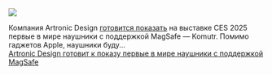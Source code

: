 <!--2025-01-04 08:46:19-->
<div class="yb">
  <div class="rss smaller1 habr"><img src="https://habrastorage.org/webt/qv/lq/2e/qvlq2e5rp_nnmvo0gtnrdcgvhay.jpeg" /><p>Компания Artronic Design <a href="https://www.neowin.net/news/komutr-worlds-first-magsafe-earbuds-debut-ahead-of-ces-2025" rel="noopener noreferrer nofollow">готовится показать</a> на выставке CES 2025 первые в мире наушники с поддержкой MagSafe — Komutr. Помимо гаджетов Apple, наушники буду... <br><a class="light" href="https://habr.com/ru/news/871536/?utm_source=habrahabr&utm_medium=rss&utm_campaign=871536">Artronic Design готовит к показу первые в мире наушники с поддержкой MagSafe</a></div>
</div>
